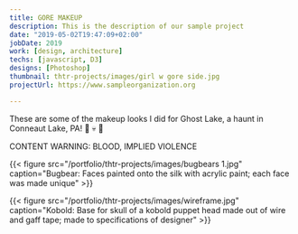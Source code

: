 ```yaml
---
title: GORE MAKEUP
description: This is the description of our sample project
date: "2019-05-02T19:47:09+02:00"
jobDate: 2019
work: [design, architecture]
techs: [javascript, D3]
designs: [Photoshop]
thumbnail: thtr-projects/images/girl w gore side.jpg
projectUrl: https://www.sampleorganization.org

---
```


These are some of the makeup looks I did for Ghost Lake, a haunt in Conneaut Lake, PA! :ghost: :skull: :red_circle:

CONTENT WARNING: BLOOD, IMPLIED VIOLENCE

{{< figure src="/portfolio/thtr-projects/images/bugbears 1.jpg" caption="Bugbear: Faces painted onto the silk with acrylic paint; each face was made unique" >}}

{{< figure src="/portfolio/thtr-projects/images/wireframe.jpg" caption="Kobold: Base for skull of a kobold puppet head made out of wire and gaff tape; made to specifications of designer" >}}


